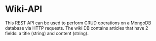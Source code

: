 # Wiki-API
This REST API can be used to perform CRUD operations on a MongoDB database via HTTP requests. The wiki DB contains articles that have 2 fields: a title (string) and content (string).
